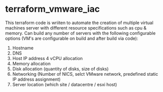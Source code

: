 # terraform_vmware_iac
This terraform code is wriiten to automate the creation of multiple virtual machines server with different resource specifications such as cpu & memory. 
Can build any number of servers with the following configurable options (VM's are configurable on build and after build via code): 
1. Hostname 
2. DNS 
3. Host IP address 
4 vCPU allocation 
5. Memory allocation 
6. Disk allocation (quantity of disks, size of disks) 
7. Networking (Number of NICS, selct VMware network, predefined static IP address assignment) 
8. Server location (which site / datacentre / esxi host)

